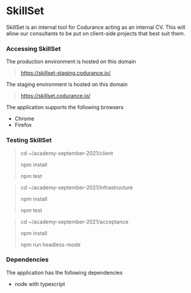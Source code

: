 SkillSet
========

SkillSet is an internal tool for Codurance acting as an internal CV. This will allow our consultants to be put on client-side projects that best suit them.

### Accessing SkillSet

The production environment is hosted on this domain

>https://skillset-staging.codurance.io/

The staging environment is hosted on this domain

>https://skillset.codurance.io/

The application supports the following browsers

- Chrome
- Firefox

### Testing SkillSet

> cd ~/academy-september-2021/client
> 
> npm install
> 
> npm test

> cd ~/academy-september-2021/infrastructure
> 
> npm install
> 
> npm test

> cd ~/academy-september-2021/acceptance
> 
> npm install
> 
> npm run headless-mode

### Dependencies

The application has the following dependencies

- node with typescript
